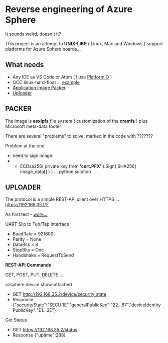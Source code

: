 # Reverse engineering of Azure Sphere

It sounds weird, doesn't it?

This project is an attempt to **UNIX-LIKE** ( Linux, Mac and Windows ) support platforms for Azure Sphere boards...

## What needs
* Any IDE as VS Code or Atom ( I use [PlatformIO](https://github.com/Wiz-IO/platform-azure) )
* GCC linux-hard-float ... [example](https://releases.linaro.org/components/toolchain/binaries/7.2-2017.11/)
* [Application Image Packer](https://github.com/Wiz-IO/azure-sphere-reverse-engineering/tree/master/packer)
* [Uploader](https://github.com/Wiz-IO/azure-sphere-reverse-engineering/tree/master/uploader)


## PACKER

The image is **asxipfs** file system ( customization of the **cramfs** ) plus Microsoft meta-data footer

Тhere are several "problems" to solve, marked in the code with ???????

Problem at the end
* need to sign image: 
* * ECDsa256( private key from **'cert.PFX'** ).Sign( SHA256( image_data[] ) ) ... python solution

## UPLOADER

The protocol is a simple REST-API client over HTTPS ... https://192.168.35.1/2

As first test - [work...](https://raw.githubusercontent.com/Wiz-IO/LIB/master/images/pyAzsphere.jpg) 

UART Slip to Tun/Tap interface
* BaudRate = 921600
* Parity = None
* DataBits = 8
* StopBits = One
* Handshake = RequestToSend

**REST-API Commands**

GET, POST, PUT, DELETE ...

azsphere device show-attached
* GET http://192.168.35.2/device/security_state
* Response {"securityState":"SECURE","generalPublicKey":"22...67","deviceIdentityPublicKey":"E1...3E"}

Get Status
* GET https://192.168.35.2/status
* Response {"uptime":288}
